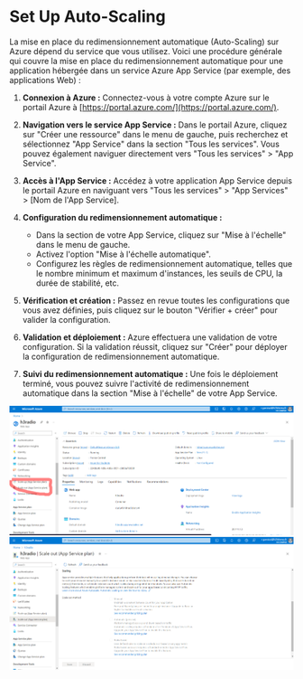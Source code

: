 
# Set Up Auto-Scaling

La mise en place du redimensionnement automatique (Auto-Scaling) sur Azure dépend du service que vous utilisez. Voici une procédure générale qui couvre la mise en place du redimensionnement automatique pour une application hébergée dans un service Azure App Service (par exemple, des applications Web) :

1. **Connexion à Azure :** Connectez-vous à votre compte Azure sur le portail Azure à [https://portal.azure.com/](https://portal.azure.com/).

2. **Navigation vers le service App Service :** Dans le portail Azure, cliquez sur "Créer une ressource" dans le menu de gauche, puis recherchez et sélectionnez "App Service" dans la section "Tous les services". Vous pouvez également naviguer directement vers "Tous les services" > "App Service".

3. **Accès à l'App Service :** Accédez à votre application App Service depuis le portail Azure en naviguant vers "Tous les services" > "App Services" > [Nom de l'App Service].

4. **Configuration du redimensionnement automatique :**
   - Dans la section de votre App Service, cliquez sur "Mise à l'échelle" dans le menu de gauche.
   - Activez l'option "Mise à l'échelle automatique".
   - Configurez les règles de redimensionnement automatique, telles que le nombre minimum et maximum d'instances, les seuils de CPU, la durée de stabilité, etc.

5. **Vérification et création :** Passez en revue toutes les configurations que vous avez définies, puis cliquez sur le bouton "Vérifier + créer" pour valider la configuration.

6. **Validation et déploiement :** Azure effectuera une validation de votre configuration. Si la validation réussit, cliquez sur "Créer" pour déployer la configuration de redimensionnement automatique.

7. **Suivi du redimensionnement automatique :** Une fois le déploiement terminé, vous pouvez suivre l'activité de redimensionnement automatique dans la section "Mise à l'échelle" de votre App Service.

![Screenshot](Screenshot_34.png)
![Screenshot](Screenshot_35.png)
